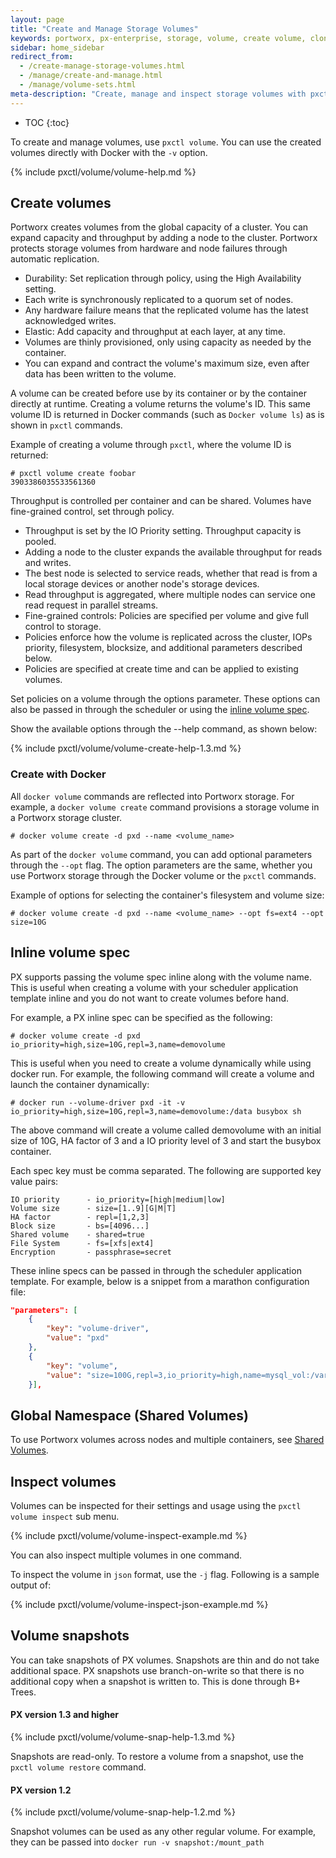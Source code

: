 ```yaml
---
layout: page
title: "Create and Manage Storage Volumes"
keywords: portworx, px-enterprise, storage, volume, create volume, clone volume
sidebar: home_sidebar
redirect_from:
  - /create-manage-storage-volumes.html
  - /manage/create-and-manage.html
  - /manage/volume-sets.html
meta-description: "Create, manage and inspect storage volumes with pxctl CLI. Discover how to use Docker together with Portworx!"
---
```


* TOC
{:toc}

To create and manage volumes, use `pxctl volume`. You can use the created volumes directly with Docker with the `-v` option.

{% include pxctl/volume/volume-help.md %}

## Create volumes
Portworx creates volumes from the global capacity of a cluster. You can expand capacity and throughput by adding a node to the cluster. Portworx protects storage volumes from hardware and node failures through automatic replication.

* Durability: Set replication through policy, using the High Availability setting.
 * Each write is synchronously replicated to a quorum set of nodes.
 * Any hardware failure means that the replicated volume has the latest acknowledged writes.
* Elastic: Add capacity and throughput at each layer, at any time.
 * Volumes are thinly provisioned, only using capacity as needed by the container.
  * You can expand and contract the volume's maximum size, even after data has been written to the volume.

A volume can be created before use by its container or by the container directly at runtime. Creating a volume returns the volume's ID. This same volume ID is returned in Docker commands (such as `Docker volume ls`) as is shown in `pxctl` commands.

Example of creating a volume through `pxctl`, where the volume ID is returned:

```
# pxctl volume create foobar
3903386035533561360
```

Throughput is controlled per container and can be shared. Volumes have fine-grained control, set through policy.

 * Throughput is set by the IO Priority setting. Throughput capacity is pooled.
  * Adding a node to the cluster expands the available throughput for reads and writes.
  * The best node is selected to service reads, whether that read is from a local storage devices or another node's storage devices.
  * Read throughput is aggregated, where multiple nodes can service one read request in parallel streams.
* Fine-grained controls: Policies are specified per volume and give full control to storage.
 * Policies enforce how the volume is replicated across the cluster, IOPs priority, filesystem, blocksize, and additional parameters described below.
 * Policies are specified at create time and can be applied to existing volumes.

Set policies on a volume through the options parameter.  These options can also be passed in through the scheduler or using the [inline volume spec](#inline-volume-spec).

Show the available options through the --help command, as shown below:

{% include pxctl/volume/volume-create-help-1.3.md %}

### Create with Docker
All `docker volume` commands are reflected into Portworx storage. For example, a `docker volume create` command provisions a storage volume in a Portworx storage cluster.

```
# docker volume create -d pxd --name <volume_name>
```

As part of the `docker volume` command, you can add optional parameters through the `--opt` flag. The option parameters are the same, whether you use Portworx storage through the Docker volume or the `pxctl` commands.

Example of options for selecting the container's filesystem and volume size:

```
# docker volume create -d pxd --name <volume_name> --opt fs=ext4 --opt size=10G
```

## Inline volume spec
PX supports passing the volume spec inline along with the volume name.  This is useful when creating a volume with your scheduler application template inline and you do not want to create volumes before hand.

For example, a PX inline spec can be specified as the following:

```
# docker volume create -d pxd io_priority=high,size=10G,repl=3,name=demovolume
```

This is useful when you need to create a volume dynamically while using docker run.  For example, the following command will create a volume and launch the container dynamically:

```
# docker run --volume-driver pxd -it -v io_priority=high,size=10G,repl=3,name=demovolume:/data busybox sh
```

The above command will create a volume called demovolume with an initial size of 10G, HA factor of 3 and a IO priority level of 3 and start the busybox container.

Each spec key must be comma separated.  The following are supported key value pairs:

```
IO priority      - io_priority=[high|medium|low]
Volume size      - size=[1..9][G|M|T]
HA factor        - repl=[1,2,3]
Block size       - bs=[4096...]
Shared volume    - shared=true
File System      - fs=[xfs|ext4]
Encryption       - passphrase=secret
```

These inline specs can be passed in through the scheduler application template.  For example, below is a snippet from a marathon configuration file:

```json
"parameters": [
	{
		"key": "volume-driver",
		"value": "pxd"
	},
	{
		"key": "volume",
		"value": "size=100G,repl=3,io_priority=high,name=mysql_vol:/var/lib/mysql"
	}],
```

## Global Namespace (Shared Volumes)
To use Portworx volumes across nodes and multiple containers, see [Shared Volumes](/manage/shared-volumes.html).

## Inspect volumes
Volumes can be inspected for their settings and usage using the `pxctl volume inspect` sub menu.

{% include pxctl/volume/volume-inspect-example.md %}

You can also inspect multiple volumes in one command.

To inspect the volume in `json` format, use the `-j` flag. Following is a sample output of:

{% include pxctl/volume/volume-inspect-json-example.md %}

## Volume snapshots

You can take snapshots of PX volumes.  Snapshots are thin and do not take additional space.  PX snapshots use branch-on-write so that there is no additional copy when a snapshot is written to.  This is done through B+ Trees.

#### PX version 1.3 and higher

{% include pxctl/volume/volume-snap-help-1.3.md %}

Snapshots are read-only. To restore a volume from a snapshot, use the `pxctl volume restore` command.

#### PX version 1.2

{% include pxctl/volume/volume-snap-help-1.2.md %}

Snapshot volumes can be used as any other regular volume.  For example, they can be passed into `docker run -v snapshot:/mount_path`